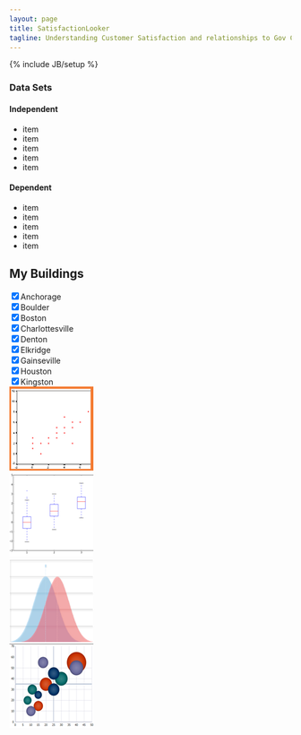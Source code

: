```yaml
---
layout: page
title: SatisfactionLooker
tagline: Understanding Customer Satisfaction and relationships to Gov Cost on them.
---
```

{% include JB/setup %}

<div class='row'>
	<div class='col-md-3'>
		<div id='LeftSide'>
			<h3>Data Sets</h3>
			<h4>Independent</h4>
			<ul>
				<li>item</li>
				<li>item</li>
				<li>item</li>
				<li>item</li>
				<li>item</li>
			</ul>
			<h4>Dependent</h4>
			<ul>
				<li>item</li>
				<li>item</li>
				<li>item</li>
				<li>item</li>
				<li>item</li>
			</ul>
			<h2>My Buildings</h2>
			<div id='BuildingSelect'>
<input type='checkbox' checked />Anchorage<br/>
<input type='checkbox' checked />Boulder<br/>
<input type='checkbox' checked />Boston<br/>
<input type='checkbox' checked />Charlottesville<br/>
<input type='checkbox' checked />Denton<br/>
<input type='checkbox' checked />Elkridge<br/>
<input type='checkbox' checked />Gainseville<br/>
<input type='checkbox' checked />Houston<br/>
<input type='checkbox' checked />Kingston<br/>
			</div>
		</div>
	</div>
	<div class='col-md-9'>
		<div id='chart'></div>
		<div class='row'>
			<div class='col-md-3'>
<img src="/assets/scatterplotselect.png">
			</div>
			<div class='col-md-3'>
<img src="/assets/boxplot.png">
			</div>
			<div class='col-md-3'>
<img src="/assets/ratingcurvecompare.png">
			</div>
			<div class='col-md-3'>
<img src="/assets/spendingplot.png">
			</div>
		</div>
	</div>	
</div>
